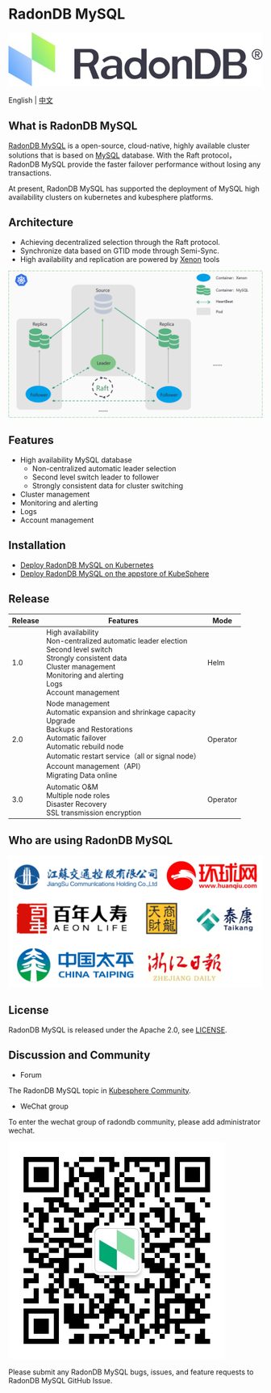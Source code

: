 
# RadonDB MySQL
 ![](docs/images/logo_radondb-mysql.png) <br>

English | [中文](README_zh.md) 

## What is RadonDB MySQL

[RadonDB MySQL](https://github.com/radondb/radondb-mysql-kubernetes) is a open-source, cloud-native, highly available cluster solutions that is based on [MySQL](https://MySQL.org) database. With the Raft protocol，RadonDB MySQL provide the faster failover performance without losing any transactions.

At present, RadonDB MySQL has supported the deployment of MySQL high availability clusters on kubernetes and kubesphere platforms.

## Architecture

- Achieving decentralized selection through the Raft protocol.
- Synchronize data based on GTID mode through Semi-Sync.
- High availability and replication are powered by [Xenon](https://github.com/radondb/xenon) tools

![](docs/images/radondb-mysql_Architecture_1.png)

## Features

- High availability MySQL database
    - Non-centralized automatic leader selection
    - Second level switch leader to follower 
    - Strongly consistent data for cluster switching
- Cluster management
- Monitoring and alerting
- Logs
- Account management

## Installation

- [Deploy RadonDB MySQL on Kubernetes](docs/Kubernetes/deploy_radondb-mysql_on_kubernetes.md)
- [Deploy RadonDB MySQL on the appstore of KubeSphere](docs/KubeSphere/deploy_radondb-mysql_on_kubesphere.md)

## Release

| Release | Features  | Mode |
|------|--------|--------|
| 1.0 | High availability <br>  Non-centralized automatic leader election <br>  Second level switch <br>  Strongly consistent data <br> Cluster management <br> Monitoring and alerting <br> Logs <br> Account management | Helm |
| 2.0 | Node management <br> Automatic expansion and shrinkage capacity <br> Upgrade <br> Backups and Restorations <br> Automatic failover <br> Automatic rebuild node <br> Automatic restart service（all or signal node）<br> Account management（API）<br> Migrating Data online | Operator |
| 3.0 | Automatic O&M <br> Multiple node roles <br> Disaster Recovery <br> SSL transmission encryption  | Operator |

## Who are using RadonDB MySQL

![](docs/images/users.png)

## License

RadonDB MySQL is released under the Apache 2.0, see [LICENSE](./LICENSE).
## Discussion and Community

- Forum

The RadonDB MySQL topic in [Kubesphere Community](https://kubesphere.com.cn/forum/t/radondb).

- WeChat group

To enter the wechat group of radondb community, please add administrator wechat.

![](docs/images/wechat_admin.jpg)

Please submit any RadonDB MySQL bugs, issues, and feature requests to RadonDB MySQL GitHub Issue.
